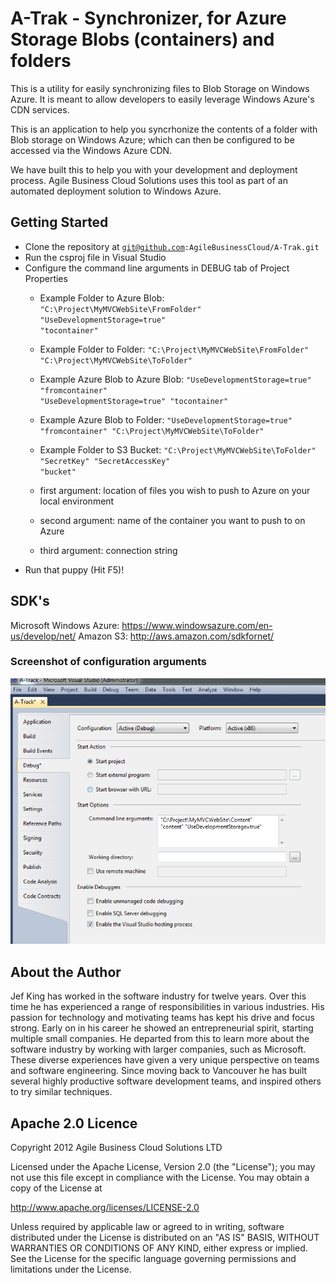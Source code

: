 # A-Trak - Synchronizer, for Azure Storage Blobs (containers) and folders

This is a utility for easily synchronizing files to Blob Storage on Windows Azure. It is meant to allow developers to easily leverage Windows Azure's CDN services.

This is an application to help you syncrhonize the contents of a folder with Blob storage on Windows Azure; which can then be configured to be accessed via the Windows Azure CDN.

We have built this to help you with your development and deployment process. Agile Business Cloud Solutions uses this tool as part of an automated deployment solution to Windows Azure.


## Getting Started

* Clone the repository at <code>git@github.com:AgileBusinessCloud/A-Trak.git</code>
* Run the csproj file in Visual Studio
* Configure the command line arguments in DEBUG tab of Project Properties
  * Example Folder to Azure Blob: <code>"C:\Project\MyMVCWebSite\FromFolder" "UseDevelopmentStorage=true" "tocontainer"</code>
  * Example Folder to Folder: <code>"C:\Project\MyMVCWebSite\FromFolder" "C:\Project\MyMVCWebSite\ToFolder"</code>
  * Example Azure Blob to Azure Blob: <code>"UseDevelopmentStorage=true" "fromcontainer" "UseDevelopmentStorage=true" "tocontainer"</code>
  * Example Azure Blob to Folder: <code>"UseDevelopmentStorage=true" "fromcontainer" "C:\Project\MyMVCWebSite\ToFolder"</code>

  * Example Folder to S3 Bucket: <code>"C:\Project\MyMVCWebSite\ToFolder" "SecretKey" "SecretAccessKey" "bucket"</code>

  * first argument: location of files you wish to push to Azure on your local environment
  * second argument: name of the container you want to push to on Azure
  * third argument: connection string
* Run that puppy (Hit F5)!

## SDK's
Microsoft Windows Azure: https://www.windowsazure.com/en-us/develop/net/
Amazon S3: http://aws.amazon.com/sdkfornet/

### Screenshot of configuration arguments

![A-Trak Configuration](https://github.com/AgileBusinessCloud/A-Trak/raw/master/Config.PNG)

## About the Author

Jef King has worked in the software industry for twelve years. Over this time he has experienced a range of responsibilities in various industries. His passion for technology and motivating teams has kept his drive and focus strong. Early on in his career he showed an entrepreneurial spirit, starting multiple small companies. He departed from this to learn more about the software industry by working with larger companies, such as Microsoft. These diverse experiences have given a very unique perspective on teams and software engineering. Since moving back to Vancouver he has built several highly productive software development teams, and inspired others to try similar techniques.

## Apache 2.0 Licence

Copyright 2012 Agile Business Cloud Solutions LTD

Licensed under the Apache License, Version 2.0 (the "License");
you may not use this file except in compliance with the License.
You may obtain a copy of the License at

   http://www.apache.org/licenses/LICENSE-2.0

Unless required by applicable law or agreed to in writing, software
distributed under the License is distributed on an "AS IS" BASIS,
WITHOUT WARRANTIES OR CONDITIONS OF ANY KIND, either express or implied.
See the License for the specific language governing permissions and
limitations under the License.